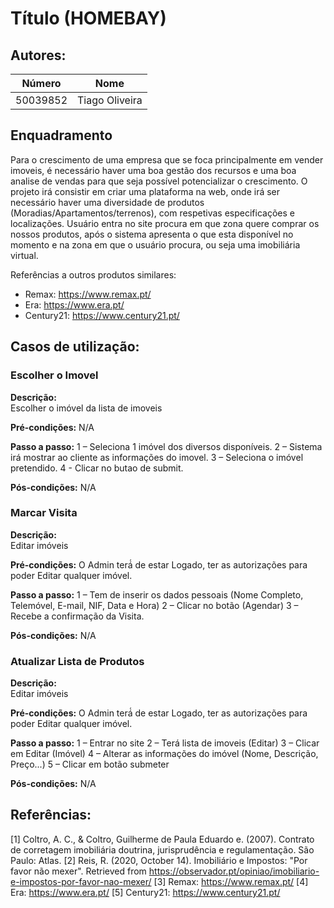 # Título (HOMEBAY)

## Autores:

| Número | Nome |
|--------|------|
|50039852| Tiago Oliveira|


## Enquadramento
Para o crescimento de uma empresa que se foca principalmente em vender imoveis, é necessário haver uma boa gestão dos recursos e uma boa analise de vendas para que seja possível potencializar o crescimento.  O projeto irá consistir em criar uma plataforma na web, onde irá ser necessário haver uma diversidade de produtos (Moradias/Apartamentos/terrenos), com respetivas especificações e localizações. Usuário entra no site procura em que zona quere comprar os nossos produtos, após o sistema apresenta o que esta disponível no momento e na zona em que o usuário procura, ou seja uma imobiliária virtual.  

Referências a outros produtos similares: 
- Remax: https://www.remax.pt/
- Era: https://www.era.pt/
- Century21: https://www.century21.pt/


## Casos de utilização:


### Escolher o Imovel
**Descrição:** \
Escolher o imóvel da lista de imoveis

**Pré-condições:**
N/A

**Passo a passo:**
1 – Seleciona 1 imóvel dos diversos disponíveis.
2 – Sistema irá mostrar ao cliente as informações do imovel.
3 – Seleciona o imóvel pretendido.
4 - Clicar no butao de submit.

**Pós-condições:**
N/A


### Marcar Visita
**Descrição:** \
Editar imóveis

**Pré-condições:**
O Admin terá́ de estar Logado, ter as autorizações para poder Editar qualquer imóvel.

**Passo a passo:**
1 – Tem de inserir os dados pessoais (Nome Completo, Telemóvel, E-mail, NIF, Data e Hora) 
2 – Clicar no botão (Agendar)
3 – Recebe a confirmação da Visita.

**Pós-condições:**
N/A


### Atualizar Lista de Produtos
**Descrição:** \
Editar imóveis

**Pré-condições:**
O Admin terá́ de estar Logado, ter as autorizações para poder Editar qualquer imóvel.

**Passo a passo:**
1 – Entrar no site 
2 – Terá lista de imoveis (Editar)
3 – Clicar em Editar (Imóvel)
4 – Alterar as informações do imóvel (Nome, Descrição, Preço...) 
5 – Clicar em botão submeter

**Pós-condições:**
N/A


## Referências:
[1]	Coltro, A. C., & Coltro, Guilherme de Paula Eduardo e. (2007). Contrato de corretagem imobiliária doutrina, jurisprudência e regulamentação. São Paulo: Atlas.
[2]	Reis, R. (2020, October 14). Imobiliário e Impostos: "Por favor não mexer". Retrieved from https://observador.pt/opiniao/imobiliario-e-impostos-por-favor-nao-mexer/
[3]	Remax: https://www.remax.pt/
[4]	Era: https://www.era.pt/
[5]	Century21: https://www.century21.pt/
